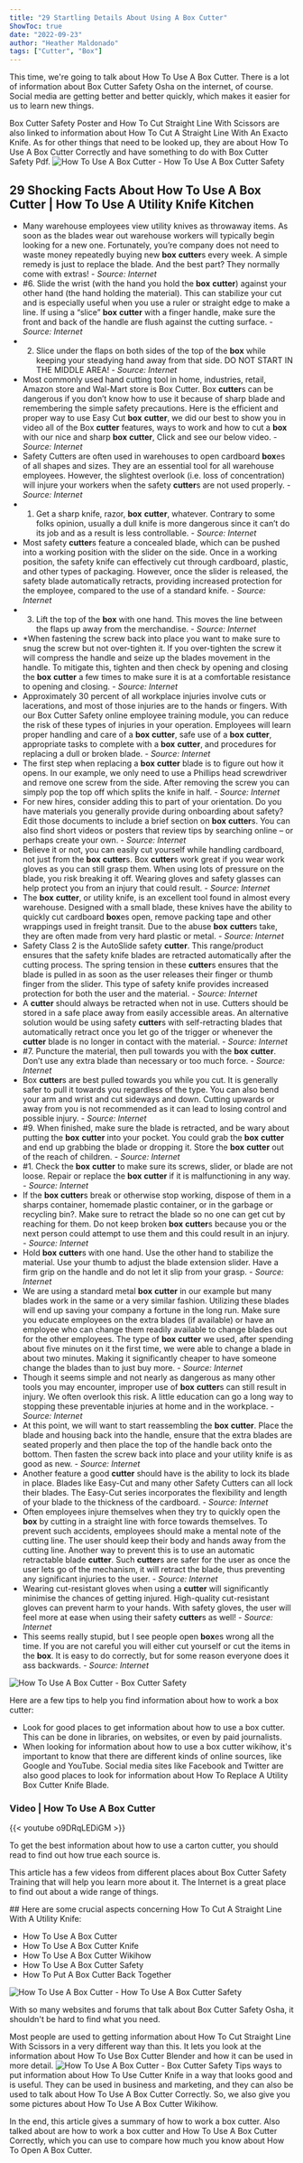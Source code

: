 ```yaml
---
title: "29 Startling Details About Using A Box Cutter"
ShowToc: true 
date: "2022-09-23"
author: "Heather Maldonado" 
tags: ["Cutter", "Box"]
---
```


	
This time, we're going to talk about How To Use A Box Cutter. There is a lot of information about Box Cutter Safety Osha on the internet, of course. Social media are getting better and better quickly, which makes it easier for us to learn new things.

Box Cutter Safety Poster and How To Cut Straight Line With Scissors are also linked to information about How To Cut A Straight Line With An Exacto Knife. As for other things that need to be looked up, they are about How To Use A Box Cutter Correctly and have something to do with Box Cutter Safety Pdf.
<img loading="lazy" src="https://dev.wonkeedonkeetools.co.uk/media/wysiwyg/26PCC-plastic-pipe-hose-cutters/6PPC/26PPC-6-2.jpg" onerror="this.onerror=null;this.src='https://blogger.googleusercontent.com/img/a/AVvXsEhe7F7TRXHtjiKvHb5vS7DmnxvpHiDyoYyYvm1nHB3Qp2_w3BnM6A2eq4v7FYxCC9bfZt3a9vIMtAYEKUiaDQbHMg-ViyGmRIj39MLp0bGFfgfYw1Dc9q_H-T0wiTm3l0Uq42dETrN9eC8aGJ9_IORZsxST1AcLR7np1koOfcc7tnHa4S8Mwz_xD9d0=s16000';" alt="How To Use A Box Cutter - How To Use A Box Cutter Safety" >

## 29 Shocking Facts About How To Use A Box Cutter | How To Use A Utility Knife Kitchen
-   Many warehouse employees view utility knives as throwaway items. As soon as the blades wear out warehouse workers will typically begin looking for a new one. Fortunately, you’re company does not need to waste money repeatedly buying new **box** **cutter**s every week. A simple remedy is just to replace the blade. And the best part? They normally come with extras! - <cite>Source: Internet</cite>
-   #6. Slide the wrist (with the hand you hold the **box** **cutter**) against your other hand (the hand holding the material). This can stabilize your cut and is especially useful when you use a ruler or straight edge to make a line. If using a “slice” **box** **cutter** with a finger handle, make sure the front and back of the handle are flush against the cutting surface. - <cite>Source: Internet</cite>
-   2. Slice under the flaps on both sides of the top of the **box** while keeping your steadying hand away from that side. DO NOT START IN THE MIDDLE AREA! - <cite>Source: Internet</cite>
-   Most commonly used hand cutting tool in home, industries, retail, Amazon store and Wal-Mart store is Box Cutter. Box **cutter**s can be dangerous if you don’t know how to use it because of sharp blade and remembering the simple safety precautions. Here is the efficient and proper way to use Easy Cut **box** **cutter**, we did our best to show you in video all of the Box **cutter** features, ways to work and how to cut a **box** with our nice and sharp **box** **cutter**, Click and see our below video. - <cite>Source: Internet</cite>
-   Safety Cutters are often used in warehouses to open cardboard **box**es of all shapes and sizes. They are an essential tool for all warehouse employees. However, the slightest overlook (i.e. loss of concentration) will injure your workers when the safety **cutter**s are not used properly. - <cite>Source: Internet</cite>
-   1. Get a sharp knife, razor, **box** **cutter**, whatever. Contrary to some folks opinion, usually a dull knife is more dangerous since it can’t do its job and as a result is less controllable. - <cite>Source: Internet</cite>
-   Most safety **cutter**s feature a concealed blade, which can be pushed into a working position with the slider on the side. Once in a working position, the safety knife can effectively cut through cardboard, plastic, and other types of packaging. However, once the slider is released, the safety blade automatically retracts, providing increased protection for the employee, compared to the use of a standard knife. - <cite>Source: Internet</cite>
-   3. Lift the top of the **box** with one hand. This moves the line between the flaps up away from the merchandise. - <cite>Source: Internet</cite>
-   *When fastening the screw back into place you want to make sure to snug the screw but not over-tighten it. If you over-tighten the screw it will compress the handle and seize up the blades movement in the handle. To mitigate this, tighten and then check by opening and closing the **box** **cutter** a few times to make sure it is at a comfortable resistance to opening and closing. - <cite>Source: Internet</cite>
-   Approximately 30 percent of all workplace injuries involve cuts or lacerations, and most of those injuries are to the hands or fingers. With our Box Cutter Safety online employee training module, you can reduce the risk of these types of injuries in your operation. Employees will learn proper handling and care of a **box** **cutter**, safe use of a **box** **cutter**, appropriate tasks to complete with a **box** **cutter**, and procedures for replacing a dull or broken blade. - <cite>Source: Internet</cite>
-   The first step when replacing a **box** **cutter** blade is to figure out how it opens. In our example, we only need to use a Phillips head screwdriver and remove one screw from the side. After removing the screw you can simply pop the top off which splits the knife in half. - <cite>Source: Internet</cite>
-   For new hires, consider adding this to part of your orientation. Do you have materials you generally provide during onboarding about safety? Edit those documents to include a brief section on **box** **cutter**s. You can also find short videos or posters that review tips by searching online – or perhaps create your own. - <cite>Source: Internet</cite>
-   Believe it or not, you can easily cut yourself while handling cardboard, not just from the **box** **cutter**s. Box **cutter**s work great if you wear work gloves as you can still grasp them. When using lots of pressure on the blade, you risk breaking it off. Wearing gloves and safety glasses can help protect you from an injury that could result. - <cite>Source: Internet</cite>
-   The **box** **cutter**, or utility knife, is an excellent tool found in almost every warehouse. Designed with a small blade, these knives have the ability to quickly cut cardboard **box**es open, remove packing tape and other wrappings used in freight transit. Due to the abuse **box** **cutter**s take, they are often made from very hard plastic or metal. - <cite>Source: Internet</cite>
-   Safety Class 2 is the AutoSlide safety **cutter**. This range/product ensures that the safety knife blades are retracted automatically after the cutting process. The spring tension in these **cutter**s ensures that the blade is pulled in as soon as the user releases their finger or thumb finger from the slider. This type of safety knife provides increased protection for both the user and the material. - <cite>Source: Internet</cite>
-   A **cutter** should always be retracted when not in use. Cutters should be stored in a safe place away from easily accessible areas. An alternative solution would be using safety **cutter**s with self-retracting blades that automatically retract once you let go of the trigger or whenever the **cutter** blade is no longer in contact with the material. - <cite>Source: Internet</cite>
-   #7. Puncture the material, then pull towards you with the **box** **cutter**. Don’t use any extra blade than necessary or too much force. - <cite>Source: Internet</cite>
-   Box **cutter**s are best pulled towards you while you cut. It is generally safer to pull it towards you regardless of the type. You can also bend your arm and wrist and cut sideways and down. Cutting upwards or away from you is not recommended as it can lead to losing control and possible injury. - <cite>Source: Internet</cite>
-   #9. When finished, make sure the blade is retracted, and be wary about putting the **box** **cutter** into your pocket. You could grab the **box** **cutter** and end up grabbing the blade or dropping it. Store the **box** **cutter** out of the reach of children. - <cite>Source: Internet</cite>
-   #1. Check the **box** **cutter** to make sure its screws, slider, or blade are not loose. Repair or replace the **box** **cutter** if it is malfunctioning in any way. - <cite>Source: Internet</cite>
-   If the **box** **cutter**s break or otherwise stop working, dispose of them in a sharps container, homemade plastic container, or in the garbage or recycling bin?. Make sure to retract the blade so no one can get cut by reaching for them. Do not keep broken **box** **cutter**s because you or the next person could attempt to use them and this could result in an injury. - <cite>Source: Internet</cite>
-   Hold **box** **cutter**s with one hand. Use the other hand to stabilize the material. Use your thumb to adjust the blade extension slider. Have a firm grip on the handle and do not let it slip from your grasp. - <cite>Source: Internet</cite>
-   We are using a standard metal **box** **cutter** in our example but many blades work in the same or a very similar fashion. Utilizing these blades will end up saving your company a fortune in the long run. Make sure you educate employees on the extra blades (if available) or have an employee who can change them readily available to change blades out for the other employees. The type of **box** **cutter** we used, after spending about five minutes on it the first time, we were able to change a blade in about two minutes. Making it significantly cheaper to have someone change the blades than to just buy more. - <cite>Source: Internet</cite>
-   Though it seems simple and not nearly as dangerous as many other tools you may encounter, improper use of **box** **cutter**s can still result in injury. We often overlook this risk. A little education can go a long way to stopping these preventable injuries at home and in the workplace. - <cite>Source: Internet</cite>
-   At this point, we will want to start reassembling the **box** **cutter**. Place the blade and housing back into the handle, ensure that the extra blades are seated properly and then place the top of the handle back onto the bottom. Then fasten the screw back into place and your utility knife is as good as new. - <cite>Source: Internet</cite>
-   Another feature a good **cutter** should have is the ability to lock its blade in place. Blades like Easy-Cut and many other Safety Cutters can all lock their blades. The Easy-Cut series incorporates the flexibility and length of your blade to the thickness of the cardboard. - <cite>Source: Internet</cite>
-   Often employees injure themselves when they try to quickly open the **box** by cutting in a straight line with force towards themselves. To prevent such accidents, employees should make a mental note of the cutting line. The user should keep their body and hands away from the cutting line. Another way to prevent this is to use an automatic retractable blade **cutter**. Such **cutter**s are safer for the user as once the user lets go of the mechanism, it will retract the blade, thus preventing any significant injuries to the user. - <cite>Source: Internet</cite>
-   Wearing cut-resistant gloves when using a **cutter** will significantly minimise the chances of getting injured. High-quality cut-resistant gloves can prevent harm to your hands. With safety gloves, the user will feel more at ease when using their safety **cutter**s as well! - <cite>Source: Internet</cite>
-   This seems really stupid, but I see people open **box**es wrong all the time. If you are not careful you will either cut yourself or cut the items in the **box**. It is easy to do correctly, but for some reason everyone does it ass backwards. - <cite>Source: Internet</cite>


<img loading="lazy" src="https://navbharattimes.indiatimes.com/photo/msid-95618982,imgsize-45234/pic.jpg" onerror="this.onerror=null;this.src='https://blogger.googleusercontent.com/img/a/AVvXsEhe7F7TRXHtjiKvHb5vS7DmnxvpHiDyoYyYvm1nHB3Qp2_w3BnM6A2eq4v7FYxCC9bfZt3a9vIMtAYEKUiaDQbHMg-ViyGmRIj39MLp0bGFfgfYw1Dc9q_H-T0wiTm3l0Uq42dETrN9eC8aGJ9_IORZsxST1AcLR7np1koOfcc7tnHa4S8Mwz_xD9d0=s16000';" alt="How To Use A Box Cutter - Box Cutter Safety" >

Here are a few tips to help you find information about how to work a box cutter:
- Look for good places to get information about how to use a box cutter. This can be done in libraries, on websites, or even by paid journalists.
- When looking for information about how to use a box cutter wikihow, it's important to know that there are different kinds of online sources, like Google and YouTube. Social media sites like Facebook and Twitter are also good places to look for information about How To Replace A Utility Box Cutter Knife Blade.

### Video | How To Use A Box Cutter
{{< youtube o9DRqLEDiGM >}} 

To get the best information about how to use a carton cutter, you should read to find out how true each source is.

This article has a few videos from different places about Box Cutter Safety Training that will help you learn more about it. The Internet is a great place to find out about a wide range of things.
<script async="async" data-cfasync="false" src="//normallydemandedalter.com/fe63df3c5408708b15d8dc3d9b206b31/invoke.js"></script>
<div id="container-fe63df3c5408708b15d8dc3d9b206b31"></div>
## Here are some crucial aspects concerning How To Cut A Straight Line With A Utility Knife:

- How To Use A Box Cutter
- How To Use A Box Cutter Knife
- How To Use A Box Cutter Wikihow
- How To Use A Box Cutter Safety
- How To Put A Box Cutter Back Together

 <img loading="lazy" src="https://s36537.pcdn.co/wp-content/uploads/2015/06/Cat-Toilet-Training-cat-at-can-01.jpg.optimal.jpg" onerror="this.onerror=null;this.src='https://blogger.googleusercontent.com/img/a/AVvXsEhe7F7TRXHtjiKvHb5vS7DmnxvpHiDyoYyYvm1nHB3Qp2_w3BnM6A2eq4v7FYxCC9bfZt3a9vIMtAYEKUiaDQbHMg-ViyGmRIj39MLp0bGFfgfYw1Dc9q_H-T0wiTm3l0Uq42dETrN9eC8aGJ9_IORZsxST1AcLR7np1koOfcc7tnHa4S8Mwz_xD9d0=s16000';" alt="How To Use A Box Cutter - How To Use A Box Cutter Safety" >

With so many websites and forums that talk about Box Cutter Safety Osha, it shouldn't be hard to find what you need.

Most people are used to getting information about How To Cut Straight Line With Scissors in a very different way than this. It lets you look at the information about How To Use Box Cutter Blender and how it can be used in more detail.
<img loading="lazy" src="https://awaitingdesire.com/wp-content/uploads/2022/11/DSTDFY-11450-450x450.jpg" onerror="this.onerror=null;this.src='https://blogger.googleusercontent.com/img/a/AVvXsEhe7F7TRXHtjiKvHb5vS7DmnxvpHiDyoYyYvm1nHB3Qp2_w3BnM6A2eq4v7FYxCC9bfZt3a9vIMtAYEKUiaDQbHMg-ViyGmRIj39MLp0bGFfgfYw1Dc9q_H-T0wiTm3l0Uq42dETrN9eC8aGJ9_IORZsxST1AcLR7np1koOfcc7tnHa4S8Mwz_xD9d0=s16000';" alt="How To Use A Box Cutter - Box Cutter Safety Tips" >
ways to put information about How To Use Cutter Knife in a way that looks good and is useful. They can be used in business and marketing, and they can also be used to talk about How To Use A Box Cutter Correctly. So, we also give you some pictures about How To Use A Box Cutter Wikihow.

In the end, this article gives a summary of how to work a box cutter. Also talked about are how to work a box cutter and How To Use A Box Cutter Correctly, which you can use to compare how much you know about How To Open A Box Cutter.
	
	
	
	

